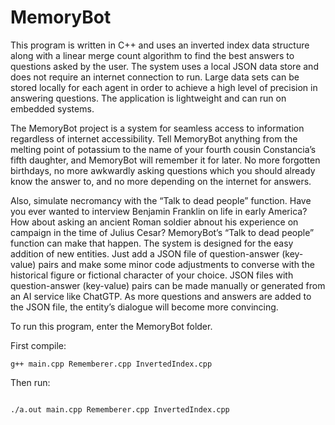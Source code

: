 # MemoryBot

This program is written in C++ and uses an inverted index data structure along with a linear merge count algorithm to find the best answers to questions asked by the user. The system uses a local JSON data store and does not require an internet connection to run. Large data sets can be stored locally for each agent in order to achieve a high level of precision in answering questions. The application is lightweight and can run on embedded systems. 

The MemoryBot project is a system for seamless access to information regardless of internet accessibility. Tell MemoryBot anything from the melting point of potassium to the name of your fourth cousin Constancia’s fifth daughter, and MemoryBot will remember it for later. No more forgotten birthdays, no more awkwardly asking questions which you should already know the answer to, and no more depending on the internet for answers.

Also, simulate necromancy with the “Talk to dead people” function. Have you ever wanted to interview Benjamin Franklin on life in early America?  How about asking an ancient Roman soldier abnout his experience on campaign in the time of Julius Cesar?  MemoryBot’s “Talk to dead people” function can make that happen. The system is designed for the easy addition of new entities. Just add a JSON file of question-answer (key-value) pairs and make some minor code adjustments to converse with the historical figure or fictional character of your choice. JSON files with question-answer (key-value) pairs can be made manually or generated from an AI service like ChatGTP. As more questions and answers are added to the JSON file, the entity’s dialogue will become more convincing.

To run this program, enter the MemoryBot folder. 

First compile:
```console
g++ main.cpp Rememberer.cpp InvertedIndex.cpp
```
Then run:

```console

./a.out main.cpp Rememberer.cpp InvertedIndex.cpp
```


